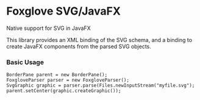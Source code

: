 # Foxglove SVG/JavaFX

Native support for SVG in JavaFX

This library provides an XML binding of the SVG schema, and a binding to create JavaFX components from the parsed SVG objects.

### Basic Usage

```
BorderPane parent = new BorderPane();
FoxgloveParser parser = new FoxgloveParser();
SvgGraphic graphic = parser.parse(Files.newInputStream("myfile.svg");
parent.setCenter(graphic.createGraphic());
```